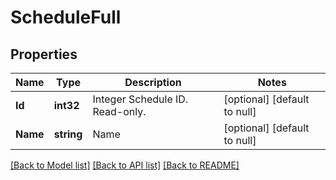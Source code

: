 # ScheduleFull

## Properties
Name | Type | Description | Notes
------------ | ------------- | ------------- | -------------
**Id** | **int32** | Integer Schedule ID. Read-only. | [optional] [default to null]
**Name** | **string** | Name | [optional] [default to null]

[[Back to Model list]](../README.md#documentation-for-models) [[Back to API list]](../README.md#documentation-for-api-endpoints) [[Back to README]](../README.md)


